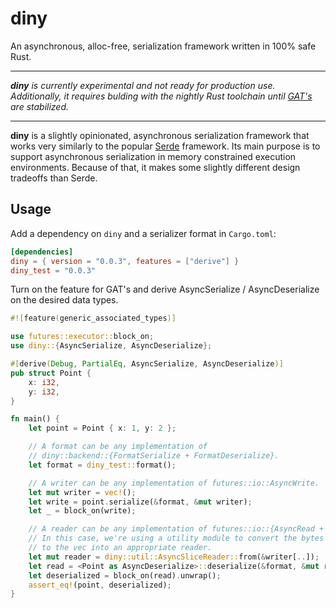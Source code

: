 # diny

An asynchronous, alloc-free, serialization framework written in 100% safe Rust.

---

_**diny** is currently experimental and not ready for production use. Additionally, it requires bulding with the nightly Rust toolchain until [GAT's](https://github.com/rust-lang/rust/issues/44265) are stabilized._

---

**diny** is a slightly opinionated, asynchronous serialization framework that works very similarly to the popular [Serde](https://serde.rs/) framework.  Its main purpose is to support asynchronous serialization in memory constrained execution environments. Because of that, it makes some slightly different design tradeoffs than Serde.

## Usage

Add a dependency on `diny` and a serializer format in `Cargo.toml`:

```toml
[dependencies]
diny = { version = "0.0.3", features = ["derive"] }
diny_test = "0.0.3"
```

Turn on the feature for GAT's and derive AsyncSerialize / AsyncDeserialize
on the desired data types.

```rust
#![feature(generic_associated_types)]

use futures::executor::block_on;
use diny::{AsyncSerialize, AsyncDeserialize};

#[derive(Debug, PartialEq, AsyncSerialize, AsyncDeserialize)]
pub struct Point {
    x: i32,
    y: i32,
}

fn main() {
    let point = Point { x: 1, y: 2 };

    // A format can be any implementation of
    // diny::backend::{FormatSerialize + FormatDeserialize}.
    let format = diny_test::format();

    // A writer can be any implementation of futures::io::AsyncWrite.
    let mut writer = vec!();
    let write = point.serialize(&format, &mut writer);
    let _ = block_on(write);

    // A reader can be any implementation of futures::io::{AsyncRead + AsyncBufRead}.
    // In this case, we're using a utility module to convert the bytes written
    // to the vec into an appropriate reader.
    let mut reader = diny::util::AsyncSliceReader::from(&writer[..]);
    let read = <Point as AsyncDeserialize>::deserialize(&format, &mut reader);
    let deserialized = block_on(read).unwrap();
    assert_eq!(point, deserialized);
}
```